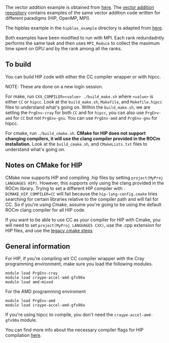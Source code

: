 The vector addition example is obtained from [here](https://code.ornl.gov/olcf/vector_addition/-/tree/master/hip). 
The [vector addition repository](https://code.ornl.gov/olcf/vector_addition) contains examples 
of the same vector addition code written for different paradigms (HIP, OpenMP, MPI).

The hipblas example in the `hipblas_example` directory is adapted from [here](https://github.com/olcf/HIP_for_CUDA_programmers/tree/master/exercises/gpu_xgemm_test/solution).

Both examples have been modified to run with MPI. Each rank redundadntly performs the
same task and then uses `MPI_Reduce` to collect the maximum time spent on GPU and by the
rank among all the ranks.

## To build
You can build HIP code with either the CC compiler wrapper or with hipcc. 

NOTE: These are done on a new login session.

For make, run `CXX_COMPILER=<value> ./build_make.sh` where `<value>` is either
`CC` or `hipcc`. Look at the `build_make.sh`, `Makefile`, and `Makefile.hipcc` files to
understand what's going on. Within the `build_make.sh`, we are setting the `PrgEnv-cray`
for both `CC` and for `hipcc`, you can also use `PrgEnv-amd` for `CC` but not `PrgEnv-gnu`.
You can use `PrgEnv-amd` and `PrgEnv-gnu` for hipcc.
 
For cmake, run `./build_cmake.sh`. **CMake for HIP does not support changing compilers, it
will use the clang compiler provided in the ROCm installation.**
 Look at the `build_cmake.sh`, and `CMakeLists.txt` files to
understand what's going on. 

## Notes on CMake for HIP

CMake now supports HIP and compiling .hip files by setting `project(MyProj LANGUAGES HIP)`.
However, this supports only using the clang  provided in the ROCm library. Trying to set
a different HIP compiler with `-DCMAKE_HIP_COMPILER=CC` will fail because the `hip-lang-config.cmake`
tries searching for certain libraries relative to the compiler path and will fail for CC. So if 
you're using Cmake, assume you're going to be using the default ROCm clang compiler for all HIP
code.

If you want to be able to use CC as your compiler for HIP with Cmake, you will need to set 
`project(MyProj LANGUAGES CXX)`, use the .cpp extension for HIP files, and use the [legacy cmake
steps](https://rocm.docs.amd.com/en/latest/understand/cmake_packages.html#compiling-device-code-in-c-language-mode)

## General information 
For HIP, if you're compiling wit CC compiler wrapper with the Cray 
programming environment, make sure you load the following modules.

```
module load PrgEnv-cray 
module load craype-accel-amd-gfx90a
module load amd-mixed
```

For the AMD programming enviroment
```
module load PrgEnv-amd
module load craype-accel-amd-gfx90a
```

If you're using hipcc to compile, you don't need the `craype-accel-amd-gfx90a` module.

You can find more info about the necessary compiler flags for HIP compilation
[here](https://docs.olcf.ornl.gov/systems/frontier_user_guide.html#id9).


